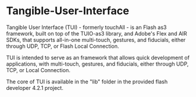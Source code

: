 # Tangible-User-Interface
Tangible User Interface (TUI) - formerly touchAll - is an Flash as3 framework, built on top of the TUIO-as3 library, and Adobe's Flex and AIR SDKs, that supports all-in-one multi-touch, gestures, and fiducials, either through UDP, TCP, or Flash Local Connection.

TUI is intended to serve as an framework that allows quick development of applications, with multi-touch, gestures, and fiducials, either through UDP, TCP, or Local Connection.

The core of TUI is available in the "lib" folder in the provided flash developer 4.2.1 project.
